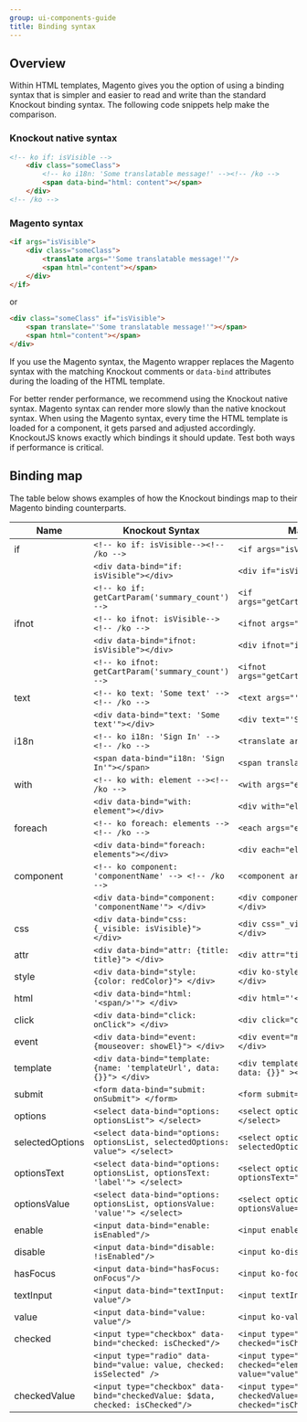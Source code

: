 ```yaml
---
group: ui-components-guide
title: Binding syntax
---
```


## Overview

Within HTML templates, Magento gives you the option of using a binding syntax that is simpler and easier to read and write than the standard Knockout binding syntax. The following code snippets help make the comparison.

### Knockout native syntax

```html
<!-- ko if: isVisible -->
    <div class="someClass">
        <!-- ko i18n: 'Some translatable message!' --><!-- /ko -->
        <span data-bind="html: content"></span>
    </div>
<!-- /ko -->
```

### Magento syntax

```html
<if args="isVisible">
    <div class="someClass">
        <translate args="'Some translatable message!'"/>
        <span html="content"></span>
    </div>
</if>
```

or

```html
<div class="someClass" if="isVisible">
    <span translate="'Some translatable message!'"></span>
    <span html="content"></span>
</div>
```

If you use the Magento syntax, the Magento wrapper replaces the Magento syntax with the matching Knockout comments or `data-bind` attributes during the loading of the HTML template.

<InlineAlert variant="info" slots="text" />

For better render performance, we recommend using the Knockout native syntax. Magento syntax can render more slowly than the native knockout syntax. When using the Magento syntax, every time the HTML template is loaded for a component, it gets parsed and adjusted accordingly. KnockoutJS knows exactly which bindings it should update. Test both ways if performance is critical.

## Binding map

The table below shows examples of how the Knockout bindings map to their Magento binding counterparts.

|Name| Knockout Syntax | Magento Syntax |
|--- | -------- | -------|
|if             |`<!-- ko if: isVisible--><!-- /ko -->`                                         | `<if args="isVisible"></if>`                                          |
|               |`<div data-bind="if: isVisible"></div>`                                        | `<div if="isVisible"></div>`
|               |`<!-- ko if: getCartParam('summary_count') -->`                                        | `<if args="getCartParam('summary_count')">`                                          |
|ifnot          |`<!-- ko ifnot: isVisible--><!-- /ko -->`                                      | `<ifnot args="isVisible"></ifnot>`                                    |
|               |`<div data-bind="ifnot: isVisible"></div>`                                     | `<div ifnot="isVisible"></div>`
|               |`<!-- ko ifnot: getCartParam('summary_count') -->`                                        | `<ifnot args="getCartParam('summary_count')">`                                       |
|text           |`<!-- ko text: 'Some text' --><!-- /ko -->`                                    | `<text args="'Some text'">`                                           |
|               |`<div data-bind="text: 'Some text'"></div>`                                    | `<div text="'Some text'"></div>`                                      |
|i18n           |`<!-- ko i18n: 'Sign In' --><!-- /ko -->`                                    | `<translate args="'Sign In'"/>`                                  |
|               |`<span data-bind="i18n: 'Sign In'"></span>`                                        | `<span translate="'Sign In'"></span>`                                      |
|with           |`<!-- ko with: element --><!-- /ko -->`                                        | `<with args="element">`                                               |
|               |`<div data-bind="with: element"></div>`                                        | `<div with="element"></div>`                                          |
|foreach        |`<!-- ko foreach: elements --><!-- /ko -->`                                    | `<each args="elements">`                                              |
|               |`<div data-bind="foreach: elements"></div>`                                    | `<div each="elements"></div>`                                         |
|component      |`<!-- ko component: 'componentName' --> <!-- /ko -->`                          | `<component args="'componentName'">`                                  |
|               |`<div data-bind="component: 'componentName'"> </div>`                          | `<div component="'componentName'"> </div>`                            |
|css            |`<div data-bind="css: {_visible: isVisible}"> </div>`                          | `<div css="_visible: isVisible"> </div>`                              |
|attr           |`<div data-bind="attr: {title: title}"> </div>`                                | `<div attr="title: title"> </div>`                                    |
|style          |`<div data-bind="style: {color: redColor}"> </div>`                            | `<div ko-style="color: redColor"> </div>`                             |
|html           |`<div data-bind="html: '<span/>'"> </div>`                                     | `<div html="'<span/>'"> </div>`                                       |
|click          |`<div data-bind="click: onClick"> </div>`                                      | `<div click="onClick"> </div>`                                        |
|event          |`<div data-bind="event: {mouseover: showEl}"> </div>`                          | `<div event="mouseover: showEl"> </div>`                              |
|template       |`<div data-bind="template: {name: 'templateUrl', data: {}}"> </div>`                               | `<div template=" {name: 'templateUrl', data: {}}" ></div>`                                 |
|submit         |`<form data-bind="submit: onSubmit"> </form>`                                  | `<form submit="onSubmit"> </form>`                                    |
|options        |`<select data-bind="options: optionsList"> </select>`                          | `<select options="optionsList"> </select>`                            |
|selectedOptions|`<select data-bind="options: optionsList, selectedOptions: value"> </select>`  | `<select options="optionsList" selectedOptions="value"> </select>`    |
|optionsText    |`<select data-bind="options: optionsList, optionsText: 'label'"> </select>`    | `<select options="optionsList" optionsText="'label'"> </select>`      |
|optionsValue    |`<select data-bind="options: optionsList, optionsValue: 'value'"> </select>`   | `<select options="optionsList" optionsValue="'value'"> </select>`     |
|enable         |`<input data-bind="enable: isEnabled"/>`                                       | `<input enable="isEnabled"/>`                                         |
|disable        |`<input data-bind="disable: !isEnabled"/>`                                     | `<input ko-disabled="!isEnabled"/>`                                   |
|hasFocus       |`<input data-bind="hasFocus: onFocus"/>`                                       | `<input ko-focused="onFocus"/>`                                       |
|textInput      |`<input data-bind="textInput: value"/>`                                        | `<input textInput="value"/>`                                          |
|value          |`<input data-bind="value: value"/>`                                            | `<input ko-value="value"/>`                                           |
|checked        |`<input type="checkbox" data-bind="checked: isChecked"/>`                      | `<input type="checkbox" ko-checked="isChecked"/>`                     |
|                |`<input type="radio" data-bind="value: value, checked: isSelected" />`                      | `<input type="radio" ko-checked="element.isSelected" ko-value="value" />`                     |
|checkedValue   |`<input type="checkbox" data-bind="checkedValue: $data, checked: isChecked"/>` | `<input type="checkbox" checkedValue="$data" ko-checked="isChecked"/>`   |
